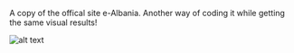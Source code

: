 A copy of the offical site e-Albania. 
Another way of coding it while getting the same visual results!

![alt text](https://i.pinimg.com/originals/84/2a/d6/842ad68b315b0f586c30b465221da609.jpg)
